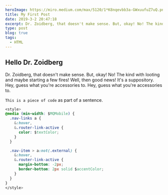 ```yaml
---
heroImage: https://miro.medium.com/max/5120/1*K8nqevbb3a-GWxuufuZ7uQ.png
title: My First Post
date: 2019-3-2 20:47:18
excerpt: Dr. Zoidberg, that doesn't make sense. But, okay! No! The kind with looting and maybe starting a few fires! Well, then good news! It's a suppository. Hey, guess what you're accessories to. Hey, guess what you're accessories to.
type: post
blog: true
tags:
  - HTML
---
```


## Hello Dr. Zoidberg

Dr. Zoidberg, that doesn't make sense. But, okay! No! The kind with looting and maybe starting a few fires! Well, then good news! It's a suppository. Hey, guess what you're accessories to. Hey, guess what you're accessories to.

`This is a piece of code` as part of a sentence.

```css
<style>
@media (min-width: $MQMobile) {
  .nav-links a {
    &:hover,
    &.router-link-active {
      color: $textColor;
    }
  }

  .nav-item > a:not(.external) {
    &:hover,
    &.router-link-active {
      margin-bottom: -2px;
      border-bottom: 2px solid $accentColor;
    }
  }
}
</style>
```
